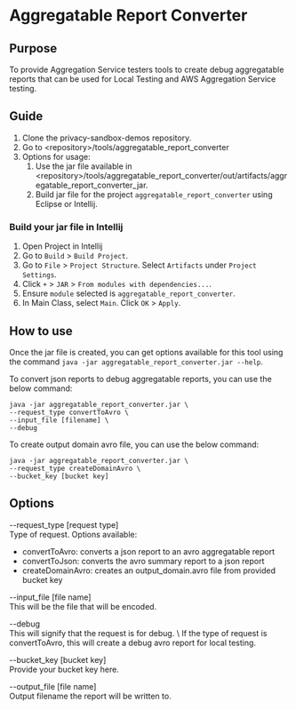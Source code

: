 # Aggregatable Report Converter

## Purpose
To provide Aggregation Service testers tools to create debug aggregatable reports that can be used for Local Testing and AWS Aggregation Service testing.

## Guide
1. Clone the privacy-sandbox-demos repository.
2. Go to \<repository\>/tools/aggregatable_report_converter
3. Options for usage:
   1. Use the jar file available in \<repository\>/tools/aggregatable_report_converter/out/artifacts/aggregatable_report_converter_jar.
   2. Build jar file for the project `aggregatable_report_converter` using Eclipse or Intellij.

### Build your jar file in Intellij
1. Open Project in Intellij
2. Go to `Build` > `Build Project`.
3. Go to `File` > `Project Structure`. Select `Artifacts` under `Project Settings`.
4. Click `+` > `JAR` > `From modules with dependencies...`.
5. Ensure `module` selected is `aggregatable_report_converter`.
6. In Main Class, select `Main`. Click `OK` > `Apply`.


## How to use

Once the jar file is created, you can get options available for this tool using the command `java -jar aggregatable_report_converter.jar --help`.

To convert json reports to debug aggregatable reports, you can use the below command:
```angular2html
java -jar aggregatable_report_converter.jar \
--request_type convertToAvro \
--input_file [filename] \
--debug
```

To create output domain avro file, you can use the below command:
```angular2html
java -jar aggregatable_report_converter.jar \
--request_type createDomainAvro \
--bucket_key [bucket key]
```

## Options

--request_type [request type] \
Type of request. Options available:
- convertToAvro: converts a json report to an avro aggregatable report
- convertToJson: converts the avro summary report to a json report
- createDomainAvro: creates an output_domain.avro file from provided bucket key

--input_file [file name] \
This will be the file that will be encoded. 

--debug \
This will signify that the request is for debug. \ 
If the type of request is convertToAvro, this will create a debug avro report for local testing. 

--bucket_key [bucket key] \
Provide your bucket key here.

--output_file [file name] \
Output filename the report will be written to.

